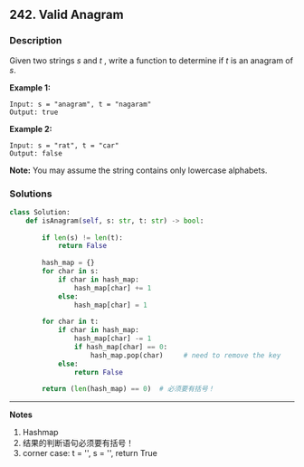 ## 242. Valid Anagram

### **Description**

Given two strings *s* and *t* , write a function to determine if *t* is an anagram of *s*.

**Example 1:**

```
Input: s = "anagram", t = "nagaram"
Output: true
```

**Example 2:**

```
Input: s = "rat", t = "car"
Output: false
```

**Note:**
You may assume the string contains only lowercase alphabets.

### **Solutions**

```python
class Solution:
    def isAnagram(self, s: str, t: str) -> bool:
        
        if len(s) != len(t):
            return False
        
        hash_map = {}
        for char in s:
            if char in hash_map:
                hash_map[char] += 1
            else:
                hash_map[char] = 1
                
        for char in t:
            if char in hash_map:
                hash_map[char] -= 1      
                if hash_map[char] == 0:
                    hash_map.pop(char)     # need to remove the key
            else:
                return False
            
        return (len(hash_map) == 0)  # 必须要有括号！
```

****

**Notes**

1. Hashmap
2. 结果的判断语句必须要有括号！
3. corner case: t = '', s = '', return True

